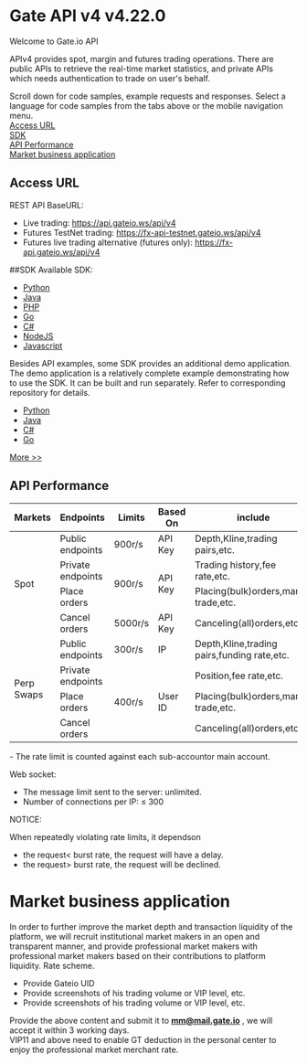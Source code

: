 # Gate API v4 v4.22.0
Welcome to Gate.io API

APIv4 provides spot, margin and futures trading operations. There are public APIs to retrieve the real-time market statistics, and private APIs which needs authentication to trade on user's behalf.

Scroll down for code samples, example requests and responses. Select a language for code samples from the tabs above or the mobile navigation menu.  
[Access URL](#Access-URL)  
[SDK](#SDK)  
[API Performance](#API-Performance)  
[Market business application](#Market-business-application)

## Access URL
REST API BaseURL:

- Live trading: https://api.gateio.ws/api/v4
- Futures TestNet trading: https://fx-api-testnet.gateio.ws/api/v4
- Futures live trading alternative (futures only): https://fx-api.gateio.ws/api/v4      


##SDK
Available SDK:

- [Python](https://github.com/gateio/gateapi-python "Python")
- [Java](https://github.com/gateio/gateapi-java "Java")
- [PHP](https://github.com/gateio/gateapi-php "PHP")
- [Go](https://github.com/gateio/gateapi-go "Go")
- [C#](https://github.com/gateio/gateapi-csharp "C#")
- [NodeJS](https://github.com/gateio/gateapi-nodejs "NodeJS")
- [Javascript](https://github.com/gateio/gateapi-js "Javascript")

Besides API examples, some SDK provides an additional demo application. The demo application is a relatively complete example demonstrating how to use the SDK. It can be built and run separately. Refer to corresponding repository for details.

- [Python](https://github.com/gateio/gateapi-python/tree/master/example "Python")
- [Java](https://github.com/gateio/gateapi-java/tree/master/example "Java")
- [C#](https://github.com/gateio/gateapi-csharp/tree/master/example "C#")
- [Go](https://github.com/gateio/gateapi-go/tree/master/_example "Go")

[More >>](https://www.gate.io/docs/developers/apiv4/en/ "More >>")

## API Performance
<table>
    <thead>
        <tr>
            <th>Markets</th>
            <th>Endpoints</th>
            <th>Limits</th>
            <th>Based On</th>
            <th>include</th>
        </tr>
    </thead>
    <tbody>
        <tr>
            <td rowspan=4>Spot</td>
            <td >Public endpoints</td>
            <td >900r/s</td>
            <td >API Key</td>
        	  <td > Depth,Kline,trading pairs,etc.</td>
        </tr>
        <tr>
            <td>Private endpoints</td>
            <td rowspan=2>900r/s</td>
            <td rowspan=2>API Key</td>
            <td> Trading history,fee rate,etc.</td>
        </tr>
        <tr>
        	<td>Place orders</td>
        	<td>Placing(bulk)orders,margin trade,etc.
        </tr>
        <tr>
        	<td> Cancel orders</td>
        	<td> 5000r/s </td>
        	<td> API Key </td>
        	<td>Canceling(all)orders,etc.</td>
        </tr>
        <tr>
            <td rowspan=4>Perp Swaps</td>
            <td >Public endpoints</td>
            <td >300r/s</td>
            <td >IP</td>
        	  <td > Depth,Kline,trading pairs,funding rate,etc.</td>
        </tr>
        <tr>
            <td>Private endpoints</td>
            <td rowspan=3>400r/s</td>
            <td rowspan=3>User ID</td>
            <td>Position,fee rate,etc.</td>
        </tr>
        <tr>
        	<td>Place orders</td>
        	<td> Placing(bulk)orders,margin trade,etc.
        </tr>
        <tr>
        	<td> Cancel orders</td>
        	<td> Canceling(all)orders,etc.</td>
        </tr>
    </tbody>
</table>
- The rate limit is counted against each sub-accountor main account.</br> 

Web socket:

- The message limit sent to the server: unlimited.
-  Number of connections per IP: ≤ 300

NOTICE:

When repeatedly violating rate limits, it dependson

- the request< burst rate, the request will have a delay.
- the request> burst rate, the request will be declined.

<h1> Market business application</h1>

In order to further improve the market depth and transaction liquidity of the platform, we will recruit institutional market makers in an open and transparent manner, and provide professional market makers with professional market makers based on their contributions to platform liquidity. Rate scheme.

- Provide Gateio UID
- Provide screenshots of his trading volume or VIP level, etc.
- Provide screenshots of his trading volume or VIP level, etc.

Provide the above content and submit it to <b>mm@mail.gate.io</b> , we will accept it within 3 working days.</br>
VIP11 and above need to enable GT deduction in the personal center to enjoy the professional market merchant rate.

